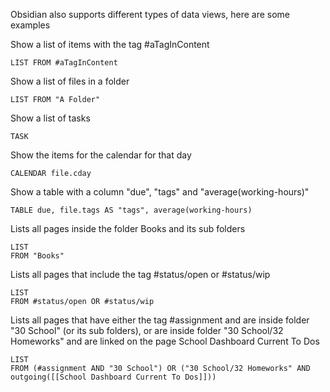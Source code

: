 Obsidian also supports different types of data views, here
are some examples

Show a list of items with the tag #aTagInContent
```dataview
LIST FROM #aTagInContent
```

Show a list of files in a folder
```dataview
LIST FROM "A Folder"
```

Show a list of tasks
```dataview
TASK
```

Show the items for the calendar for that day
```dataview
CALENDAR file.cday
```

Show a table with a column "due", "tags" and "average(working-hours)"
```dataview
TABLE due, file.tags AS "tags", average(working-hours)
```

Lists all pages inside the folder Books and its sub folders
```dataview
LIST
FROM "Books"
```

Lists all pages that include the tag #status/open or #status/wip
```dataview
LIST
FROM #status/open OR #status/wip
```

Lists all pages that have either the tag #assignment and are inside folder "30 School" (or its sub folders), or are inside folder "30 School/32 Homeworks" and are linked on the page School Dashboard Current To Dos
```dataview
LIST
FROM (#assignment AND "30 School") OR ("30 School/32 Homeworks" AND outgoing([[School Dashboard Current To Dos]]))
```
